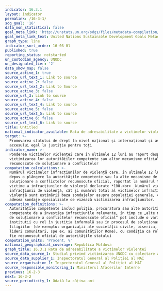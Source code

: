 ```yaml
---
indicator: 16.3.1
layout: indicator
permalink: /16-3-1/
sdg_goal: '16'
data_non_statistical: false
goal_meta_link: 'http://unstats.un.org/sdgs/files/metadata-compilation/Metadata-Goal-16.pdf'
goal_meta_link_text: United Nations Sustainable Development Goals Metadata (pdf 1361kB)
graph_type: line
indicator_sort_order: 16-03-01
published: true
reporting_status: notstarted
un_custodian_agency: UNODC
un_designated_tier: '2'
data_show_map: false
source_active_1: true
source_url_text_1: Link to source
source_active_2: false
source_url_text_2: Link to Source
source_active_3: false
source_url_3: Link to source
source_active_4: false
source_url_text_4: Link to source
source_active_5: false
source_url_text_5: Link to source
source_active_6: false
source_url_text_6: Link to source
title: Untitled
national_indicator_available: Rata de adresabilitate a victimelor violenței
target: >-
  Promovarea statului de drept la nivel național și internațional și asigurarea
  accesului egal la justiție pentru toți
indicator_name: >-
  Ponderea victimelor violenței care în ultimele 12 luni au raport despre
  victimizarea lor autorităților competente sau altor mecanisme oficial
  recunoscute de soluționare a conflictelor
computation_calculations: >-
  Numărul victimelor infracțiunilor de violență care, în ultimele 12 luni, au
  depus o plângere la autoritățile competente sau la alte mecanisme de
  soluționare a conflictelor recunoscute oficial, raportat la numărul total de
  victime a infracțiunilor de violență declarate *100.<br>  Numărul victimelor
  infracțiunii de violență, cât și numărul total al victimelor infracțiunilor de
  violență sunt estimării baza sondajelor asupra populației generale, cel mai
  adesea sondaje specializate ce vizează victimizarea infracțiunilor.
computation_definitions: >-
  Autoritățile competente includ poliția, procuratura sau alte autorități cu
  competențe de a investiga infracțiunile relevante, în timp ce „alte mecanisme
  de soluționare a conflictelor recunoscute oficial” pot include o varietate de
  instituții cu rol în justiția informală sau în procesul de soluționare a
  litigiilor (de exemplu: organizații ale societății civile, biserica, primarii,
  lideri comunitari, spe ex. ai comunităților Rome), cu condiția ca rolul lor să
  fie recunoscut oficial de autoritățile statului
computation_units: 'Procent, %'
national_geographical_coverage: Republica Moldova
graph_title: 16.3.1 Rata de adresabilitate a victimelor violenței
source_data_source_1: Studiul privind victimizarea UNODC cu colectare a datelor prin sistemul UN-CTS
source_data_supplier_1: Inspectoratul General al Poliției al MAI
source_organisation_1: Inspectoratul General al Poliției al MAI
source_responsible_monitoring_1: Ministerul Afacerilor Interne
previous: 16-2-3
next: 16-3-2
source_periodicity_1: Odată la câțiva ani
---
```

